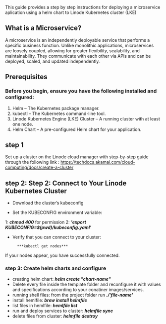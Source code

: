 
This guide provides a step by step instructions for deploying a microservice aplication using a helm chart to  Linode Kubernetes cluster (LKE)

## What is a Microservice?

A microservice is an independently deployable service that performs a specific business function. Unlike monolithic applications, microservices are loosely coupled, allowing for greater flexibility, scalability, and maintainability. They communicate with each other via APIs and can be deployed, scaled, and updated independently.

## Prerequisites

### Before you begin, ensure you have the following installed and configured:
1. Helm – The Kubernetes package manager.
2. kubectl – The Kubernetes command-line tool.
3. Linode Kubernetes Engine (LKE) Cluster – A running cluster with at least one node.
4. Helm Chart – A pre-configured Helm chart for your application.

## step 1

Set up a cluster on the Linode cloud manager with step-by-step guide through the following link : 
https://techdocs.akamai.com/cloud-computing/docs/create-a-cluster

## step 2: Step 2: Connect to Your Linode Kubernetes Cluster

- Download the cluster’s kubeconfig

- Set the KUBECONFIG environment variable:

1: ***chmod 400*** for permission
2: ***'export KUBECONFIG=$(pwd)/kubeconfig.yaml'***

- Verify that you can connect to your cluster:

        ***kubectl get nodes***

If your nodes appear, you have successfully connected.

### step 3: Create helm charts and configure 

- creating helm chart: ***helm create "chart-name"***
- Delete every file inside the template folder and reconfigure it with values and specifications according to your conatiner images/services.
- running shell files: from the project folder run ***./'file-name'***
- install hemlfile: ***brew install helmfile***
- list files in hemlfile: ***hemlfile list***
- run and deploy services to cluster: ***helmfile sync***
- delete files from cluster: ***helmfile destroy***
